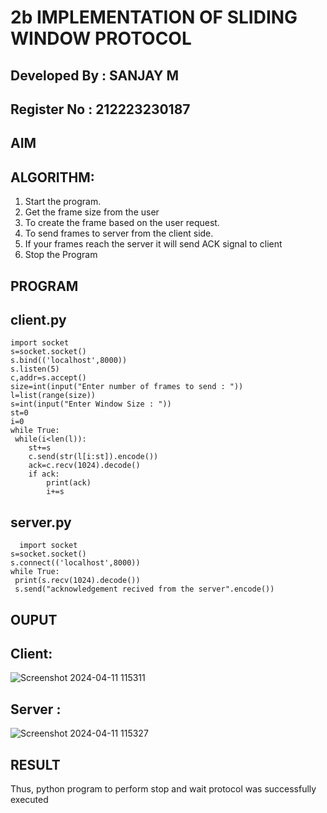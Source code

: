 # 2b IMPLEMENTATION OF SLIDING WINDOW PROTOCOL

## Developed By : SANJAY M
## Register No  : 212223230187

## AIM
## ALGORITHM:
1. Start the program.
2. Get the frame size from the user
3. To create the frame based on the user request.
4. To send frames to server from the client side.
5. If your frames reach the server it will send ACK signal to client
6. Stop the Program
## PROGRAM

## client.py
```
import socket
s=socket.socket()
s.bind(('localhost',8000))
s.listen(5)
c,addr=s.accept()
size=int(input("Enter number of frames to send : "))
l=list(range(size))
s=int(input("Enter Window Size : "))
st=0
i=0
while True:
 while(i<len(l)):
    st+=s
    c.send(str(l[i:st]).encode())
    ack=c.recv(1024).decode()
    if ack:
        print(ack)
        i+=s
```

## server.py
```
  import socket
s=socket.socket()
s.connect(('localhost',8000))
while True:
 print(s.recv(1024).decode())
 s.send("acknowledgement recived from the server".encode())
 ```
## OUPUT
## Client:
![Screenshot 2024-04-11 115311](https://github.com/sanjayofficial2005/2b_SLIDING_WINDOW_PROTOCOL/assets/148048602/aa3a56ef-9ff1-4276-8cd6-e938a103f2d5)

## Server :
![Screenshot 2024-04-11 115327](https://github.com/sanjayofficial2005/2b_SLIDING_WINDOW_PROTOCOL/assets/148048602/05384699-a28d-44f3-b62f-e58936da0e7a)

## RESULT
Thus, python program to perform stop and wait protocol was successfully executed
